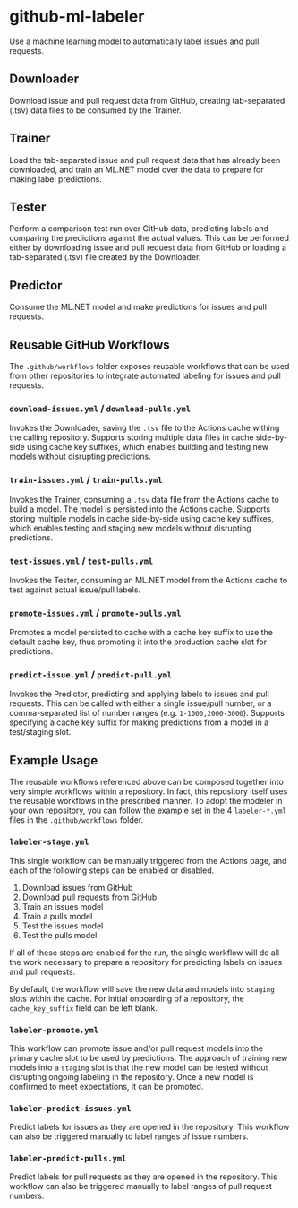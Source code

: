# github-ml-labeler
Use a machine learning model to automatically label issues and pull requests.

## Downloader

Download issue and pull request data from GitHub, creating tab-separated (.tsv) data files to be consumed by the Trainer.

## Trainer

Load the tab-separated issue and pull request data that has already been downloaded, and train an ML.NET model over the data to prepare for making label predictions.

## Tester

Perform a comparison test run over GitHub data, predicting labels and comparing the predictions against the actual values. This can be performed either by downloading issue and pull request data from GitHub or loading a tab-separated (.tsv) file created by the Downloader.

## Predictor

Consume the ML.NET model and make predictions for issues and pull requests.

## Reusable GitHub Workflows

The `.github/workflows` folder exposes reusable workflows that can be used from other repositories to integrate automated labeling for issues and pull requests.

### `download-issues.yml` / `download-pulls.yml`

Invokes the Downloader, saving the `.tsv` file to the Actions cache withing the calling repository. Supports storing multiple data files in cache side-by-side using cache key suffixes, which enables building and testing new models without disrupting predictions.

### `train-issues.yml` / `train-pulls.yml`

Invokes the Trainer, consuming a `.tsv` data file from the Actions cache to build a model. The model is persisted into the Actions cache. Supports storing multiple models in cache side-by-side using cache key suffixes, which enables testing and staging new models without disrupting predictions.

### `test-issues.yml` / `test-pulls.yml`

Invokes the Tester, consuming an ML.NET model from the Actions cache to test against actual issue/pull labels.

### `promote-issues.yml` / `promote-pulls.yml`

Promotes a model persisted to cache with a cache key suffix to use the default cache key, thus promoting it into the production cache slot for predictions.

### `predict-issue.yml` / `predict-pull.yml`

Invokes the Predictor, predicting and applying labels to issues and pull requests. This can be called with either a single issue/pull number, or a comma-separated list of number ranges (e.g. `1-1000,2000-3000`). Supports specifying a cache key suffix for making predictions from a model in a test/staging slot.

## Example Usage

The reusable workflows referenced above can be composed together into very simple workflows within a repository. In fact, this repository itself uses the reusable workflows in the prescribed manner. To adopt the modeler in your own repository, you can follow the example set in the 4 `labeler-*.yml` files in the `.github/workflows` folder.

### `labeler-stage.yml`

This single workflow can be manually triggered from the Actions page, and each of the following steps can be enabled or disabled.

1. Download issues from GitHub
2. Download pull requests from GitHub
3. Train an issues model
4. Train a pulls model
5. Test the issues model
6. Test the pulls model

If all of these steps are enabled for the run, the single workflow will do all the work necessary to prepare a repository for predicting labels on issues and pull requests.

By default, the workflow will save the new data and models into `staging` slots within the cache. For initial onboarding of a repository, the `cache_key_suffix` field can be left blank.

### `labeler-promote.yml`

This workflow can promote issue and/or pull request models into the primary cache slot to be used by predictions. The approach of training new models into a `staging` slot is that the new model can be tested without disrupting ongoing labeling in the repository. Once a new model is confirmed to meet expectations, it can be promoted.

### `labeler-predict-issues.yml`

Predict labels for issues as they are opened in the repository. This workflow can also be triggered manually to label ranges of issue numbers.

### `labeler-predict-pulls.yml`

Predict labels for pull requests as they are opened in the repository. This workflow can also be triggered manually to label ranges of pull request numbers.
